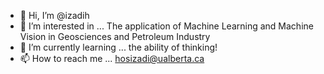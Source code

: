 - 👋 Hi, I’m @izadih
- 👀 I’m interested in ... The application of Machine Learning and Machine Vision in Geosciences and Petroleum Industry
- 🌱 I’m currently learning ... the ability of thinking!
- 📫 How to reach me ... hosizadi@ualberta.ca

<!---
izadih/izadih is a ✨ special ✨ repository because its `README.md` (this file) appears on your GitHub profile.
You can click the Preview link to take a look at your changes.
--->
